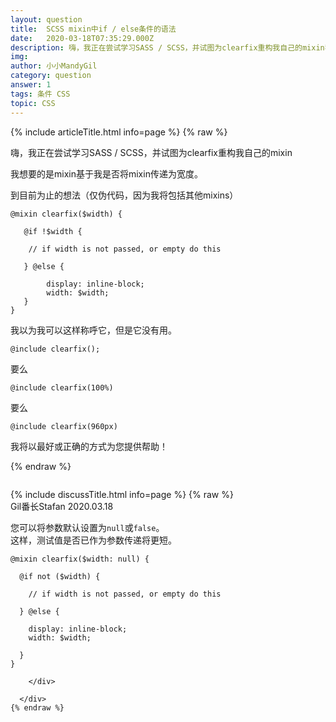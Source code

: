 ```yaml
---
layout: question
title:  SCSS mixin中if / else条件的语法
date:   2020-03-18T07:35:29.000Z
description: 嗨，我正在尝试学习SASS / SCSS，并试图为clearfix重构我自己的mixin我想要的是mixin基于我是否将mixin传递为宽度。到目...
img: 
author: 小小MandyGil
category: question
answer: 1
tags: 条件 CSS
topic: CSS
---
```

<div class="article-root">
  <div class="article">
    {% include articleTitle.html info=page %}
    {% raw %}
    <div class="article-content"><p><font style="vertical-align: inherit;"><font style="vertical-align: inherit;">嗨，我正在尝试学习SASS / SCSS，并试图为clearfix重构我自己的mixin</font></font></p>

<p><font style="vertical-align: inherit;"><font style="vertical-align: inherit;">我想要的是mixin基于我是否将mixin传递为宽度。</font></font></p>

<p><font style="vertical-align: inherit;"><font style="vertical-align: inherit;">到目前为止的想法（仅伪代码，因为我将包括其他mixins）</font></font></p>

<pre class="lang-sass prettyprint-override"><code>@mixin clearfix($width) {<font></font>
<font></font>
   @if !$width {<font></font>
<font></font>
    // if width is not passed, or empty do this<font></font>
<font></font>
   } @else {<font></font>
<font></font>
        display: inline-block;<font></font>
        width: $width;<font></font>
   }<font></font>
}<font></font>
</code></pre>

<p><font style="vertical-align: inherit;"><font style="vertical-align: inherit;">我以为我可以这样称呼它，但是它没有用。</font></font></p>

<p><code>@include clearfix();</code></p>

<p><font style="vertical-align: inherit;"><font style="vertical-align: inherit;">要么</font></font></p>

<p><code>@include clearfix(100%)</code></p>

<p><font style="vertical-align: inherit;"><font style="vertical-align: inherit;">要么</font></font></p>

<p><code>@include clearfix(960px)</code></p>

<p><font style="vertical-align: inherit;"><font style="vertical-align: inherit;">我将以最好或正确的方式为您提供帮助！</font></font></p></div>
    {% endraw %}
  </div>
  <p style="height: 0;width:0;overflow: hidden;"> 第2012篇《SCSS mixin中if / else条件的语法》来自Winter(https://github.com/aiyld/aiyld.github.io)的站点</p>
  <div class="discuss-wrapper">
    {% include discussTitle.html info=page %}
    {% raw %}
    <div class="discuss-item">
        <div class="discuss-parent">
          <div class="discuss-meta">
            <span class="discuss-user">Gil番长Stafan</span>
            <span class="discuss-time">2020.03.18</span>
          </div>
          <div class="discuss-comment"><p><font style="vertical-align: inherit;"><font style="vertical-align: inherit;">您可以将参数默认设置为</font></font><code>null</code><font style="vertical-align: inherit;"><font style="vertical-align: inherit;">或</font></font><code>false</code><font style="vertical-align: inherit;"><font style="vertical-align: inherit;">。</font></font><br><font style="vertical-align: inherit;"><font style="vertical-align: inherit;">
这样，测试值是否已作为参数传递将更短。</font></font></p>

<pre class="lang-sass prettyprint-override"><code>@mixin clearfix($width: null) {<font></font>
<font></font>
  @if not ($width) {<font></font>
<font></font>
    // if width is not passed, or empty do this<font></font>
<font></font>
  } @else {<font></font>
<font></font>
    display: inline-block;<font></font>
    width: $width;<font></font>
<font></font>
  }<font></font>
}<font></font>
</code></pre></div>
        </div>
        
      </div>
    {% endraw %}
  </div>
<div>
